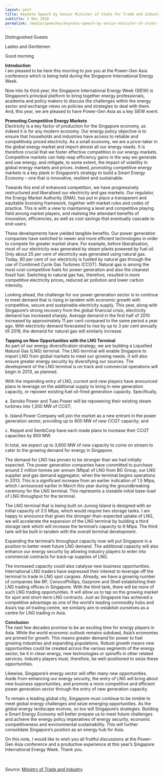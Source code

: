 ```yaml
---
layout: post
title: Keynote Speech by Senior Minister of State for Trade and Industry, and Education S Iswaran at the Power-Gen Asia Conference for Singapore International Energy Week 2010
subtitle: 2 Nov 2010
permalink: /media/speeches/keynote-speech-by-senior-minister-of-state-for-trade-and-industry-and-education-s-iswaran-at-the-power-gen-asia-conference-for-singapore-international-energy-week-2010-2-november-2010/
---
```


Distinguished Guests

Ladies and Gentlemen

Good morning

**Introduction**  
I am pleased to be here this morning to join you at the Power-Gen Asia conference which is being held during the Singapore International Energy Week.

Now into its third year, the Singapore International Energy Week (SIEW) is Singapore’s principal platform to bring together energy professionals, academia and policy makers to discuss the challenges within the energy sector and exchange views on policies and strategies to deal with them. And, this year, we are pleased to have Power-Gen Asia as a key SIEW event.

**Promoting Competitive Energy Markets**  
Electricity is a key factor of production for the Singapore economy, as indeed it is for any modern economy. Our energy policy objective is to ensure that households and industries have access to reliable and competitively priced electricity. As a small economy, we are a price-taker in the global energy market and import almost all our energy needs. It is therefore crucial that we foster effective competition in our energy markets. Competitive markets can help reap efficiency gains in the way we generate and use energy, and mitigate, to some extent, the impact of volatility in global energy markets and prices. Indeed, promoting competitive energy markets is a key plank in Singapore’s strategy to build a Smart Energy Economy – one that is innovative, resilient and sustainable.

Towards this end of enhanced competition, we have progressively restructured and liberalised our electricity and gas markets. Our regulator, the Energy Market Authority (EMA), has put in place a transparent and equitable licensing framework, together with market rules and codes of practice. This is with a view to maintaining a level and competitive playing field among market players, and realising the attendant benefits of innovation, efficiencies, as well as cost savings that eventually cascade to end-users.

These developments have yielded tangible benefits. Our power generation companies have switched to newer and more efficient technologies in order to compete for greater market share. For example, before liberalisation, most of our electricity was generated by steam plants powered by fuel oil. Only about 25 per cent of electricity was generated using natural gas. Today, 80 per cent of our electricity is fuelled by natural gas through the use of Combined Cycle Gas Turbines (CCGT). Natural gas is among the most cost-competitive fuels for power generation and also the cleanest fossil fuel. Switching to natural gas has, therefore, resulted in more competitive electricity prices, reduced air pollution and lower carbon intensity.

Looking ahead, the challenge for our power generation sector is to continue to meet demand that is rising in tandem with economic growth with competitive, secure and sustainable electricity supply. This year, along with Singapore’s strong recovery from the global financial crisis, electricity demand has increased sharply. Average demand in the first half of 2010 increased by approximately 11 per cent compared to the same period a year ago. With electricity demand forecasted to rise by up to 3 per cent annually till 2018, the demand for natural gas will similarly increase.

**Tapping on New Opportunities with the LNG Terminal**  
As part of our energy diversification strategy, we are building a Liquefied Natural Gas (LNG) terminal. The LNG terminal will enable Singapore to import LNG from global markets to meet our growing needs. It will also ensure greater energy security by diversifying our sources. The development of the LNG terminal is on track and commercial operations will begin in 2013, as planned.

With the impending entry of LNG, current and new players have announced plans to leverage on the additional supply to bring in new generation capacity, or repower existing fuel oil-fired generation capacity. Specifically,

a. Senoko Power and Tuas Power will be repowering their existing steam turbines into 1,200 MW of CCGT;

b. Island Power Company will join the market as a new entrant in the power generation sector, providing up to 800 MW of new CCGT capacity; and

c. Keppel and SembCorp have each made plans to increase their CCGT capacities by 800 MW.

In total, we expect up to 3,600 MW of new capacity to come on stream to cater to the growing demand for energy in Singapore.

The demand for LNG has proven to be stronger than we had initially expected. The power generation companies have committed to purchase around 2 million tonnes per annum (Mtpa) of LNG from BG Group, our LNG supplier and gas demand aggregator, when the terminal begins operations in 2013. This is a significant increase from an earlier indication of 1.5 Mtpa, which I announced earlier in March this year during the groundbreaking ceremony for the LNG terminal. This represents a sizeable initial base-load of LNG throughput for the terminal.

The LNG terminal that is being built on Jurong Island is designed with an initial capacity of 3.5 Mtpa, which would require two storage tanks. I am happy to announce that given the stronger-than-expected uptake of LNG, we will accelerate the expansion of the LNG terminal by building a third storage tank which will increase the terminal’s capacity to 6 Mtpa. The third tank will be built in tandem with the overall terminal development.

Expanding the terminal’s throughput capacity now will put Singapore in a position to better meet future LNG demand. The additional capacity will also enhance our energy security by allowing industry players to enter into commercial contracts for back-up supplies of LNG.

The increased capacity could also catalyse new business opportunities. International LNG traders have expressed their interest to leverage off the terminal to trade in LNG spot cargoes. Already, we have a growing number of companies like BP, ConocoPhillips, Gazprom and Shell establishing their LNG trading offices in Singapore. With the third tank, there will be more of such LNG trading opportunities. It will allow us to tap on the growing market for spot and short-term LNG contracts. Just as Singapore has achieved a competitive advantage as one of the world’s leading commodity hubs and Asia’s top oil trading centre, we similarly aim to establish ourselves as a centre for LNG trading in Asia.

**Conclusion**  
The next few decades promise to be an exciting time for energy players in Asia. While the world economic outlook remains subdued, Asia’s economies are primed for growth. This means greater demand for power to fuel growing industries and expanding populations. Robust growth means new opportunities could be created across the various segments of the energy sector, be it in clean energy, new technologies or spinoffs in other related services. Industry players must, therefore, be well-positioned to seize these opportunities.

Likewise, Singapore’s energy sector will offer many new opportunities. Aside from enhancing our energy security, the entry of LNG will bring about new business opportunities, and promote a more competitive and efficient power generation sector through the entry of new generation capacity.

To remain a leading global city, Singapore must continue to be nimble to meet global energy challenges and seize emerging opportunities. As the global energy landscape evolves, so too will Singapore’s strategies. Building a Smart Energy Economy will better prepare us to meet future challenges and achieve the energy policy imperatives of energy security, economic competitiveness and environmental sustainability. This will further consolidate Singapore’s position as an energy hub for Asia.

On this note, I would like to wish you all fruitful discussions at the Power-Gen Asia conference and a productive experience at this year’s Singapore International Energy Week. Thank you.
<br><br><br>


*Source*: [<a href="https://www.mti.gov.sg/" target="_blank">Ministry of Trade and Industry</a>](https://www.mti.gov.sg/)
